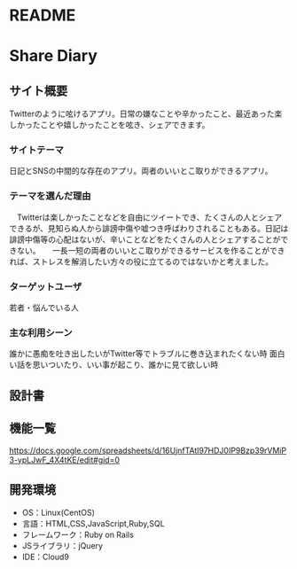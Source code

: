 # README

# Share Diary

## サイト概要
Twitterのように呟けるアプリ。日常の嫌なことや辛かったこと、最近あった楽しかったことや嬉しかったことを呟き、シェアできます。

### サイトテーマ
日記とSNSの中間的な存在のアプリ。両者のいいとこ取りができるアプリ。

### テーマを選んだ理由
　Twitterは楽しかったことなどを自由にツイートでき、たくさんの人とシェアできるが、見知らぬ人から誹謗中傷や嘘つき呼ばわりされることもある。日記は誹謗中傷等の心配はないが、辛いことなどをたくさんの人とシェアすることができない。
　
 一長一短の両者のいいとこ取りができるサービスを作ることができれば、ストレスを解消したい方々の役に立てるのではないかと考えました。

### ターゲットユーザ
若者・悩んでいる人

### 主な利用シーン
誰かに愚痴を吐き出したいがTwitter等でトラブルに巻き込まれたくない時
面白い話を思いついたり、いい事が起こり、誰かに見て欲しい時


## 設計書


## 機能一覧
https://docs.google.com/spreadsheets/d/16UjnfTAtl97HDJ0IP9Bzp39rVMiP3-ypLJwF_4X4tKE/edit#gid=0

## 開発環境
- OS：Linux(CentOS)
- 言語：HTML,CSS,JavaScript,Ruby,SQL
- フレームワーク：Ruby on Rails
- JSライブラリ：jQuery
- IDE：Cloud9

